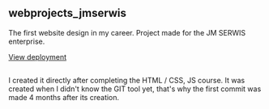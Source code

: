 ## webprojects_jmserwis

The first website design in my career. Project made for the JM SERWIS enterprise.

[View deployment](https://jaronskijakub.github.io/webprojects_jmserwis/)

##

I created it directly after completing the HTML / CSS, JS course.
It was created when I didn't know the GIT tool yet, that's why the first commit was made 4 months after its creation.
